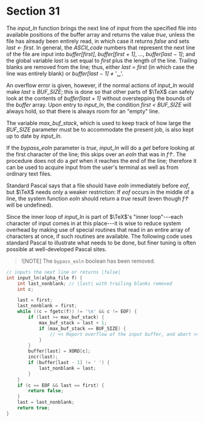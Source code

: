 # Section 31

The *input_ln* function brings the next line of input from the specified file into available positions of the buffer array and returns the value *true*, unless the file has already been entirely read, in which case it returns *false* and sets *last &larr; first*.
In general, the *ASCII_code* numbers that represent the next line of the file are input into
*buffer[first]*, *buffer[first + 1]*, $\ldots$, *buffer[last − 1]*;
and the global variable *last* is set equal to *first* plus the length of the line.
Trailing blanks are removed from the line; thus, either *last = first* (in which case the line was entirely blank) or *buffer[last − 1]* $\ne$ '␣'.

An overflow error is given, however, if the normal actions of *input_ln* would make *last* $\geq$ *BUF_SIZE*;
this is done so that other parts of $\TeX$ can safely look at the contents of *buffer[last + 1]* without overstepping the bounds of the *buffer* array.
Upon entry to *input_ln*, the condition *first < BUF_SIZE* will always hold, so that there is always room for an "empty" line.

The variable *max_buf_stack*, which is used to keep track of how large the *BUF_SIZE* parameter must be to accommodate the present job, is also kept up to date by *input_ln*.

If the *bypass_eoln* parameter is *true*, *input_ln* will do a *get* before looking at the first character of the line; this skips over an *eoln* that was in *f↑*.
The procedure does not do a *get* when it reaches the end of the line; therefore it can be used to acquire input from the user's terminal as well as from ordinary text files.

Standard Pascal says that a file should have *eoln* immediately before *eof*, but $\TeX$ needs only a weaker restriction:
If *eof* occurs in the middle of a line, the system function *eoln* should return a *true* result (even though *f↑* will be undefined).

Since the inner loop of *input_ln* is part of $\TeX$'s "inner loop"---each character of input comes in at this place---it is wise to reduce system overhead by making use of special routines that read in an entire array of characters at once, if such routines are available.
The following code uses standard Pascal to illustrate what needs to be done, but finer tuning is often possible at well-developed Pascal sites.

> ![NOTE]
> The `bypass_eoln` boolean has been removed.

```c io/files.c
// inputs the next line or returns |false|
int input_ln(alpha_file f) {
    int last_nonblank; // |last| with trailing blanks removed
    int c;

    last = first;
    last_nonblank = first;
    while ((c = fgetc(f)) != '\n' && c != EOF) {
        if (last >= max_buf_stack) {
            max_buf_stack = last + 1;
            if (max_buf_stack == BUF_SIZE) {
                // << Report overflow of the input buffer, and abort >>
            }
        }
        buffer[last] = XORD[c];
        incr(last);
        if (buffer[last - 1] != ' ') {
            last_nonblank = last;
        }
    }
    if (c == EOF && last == first) {
        return false;
    }
    last = last_nonblank;
    return true;
}
```
